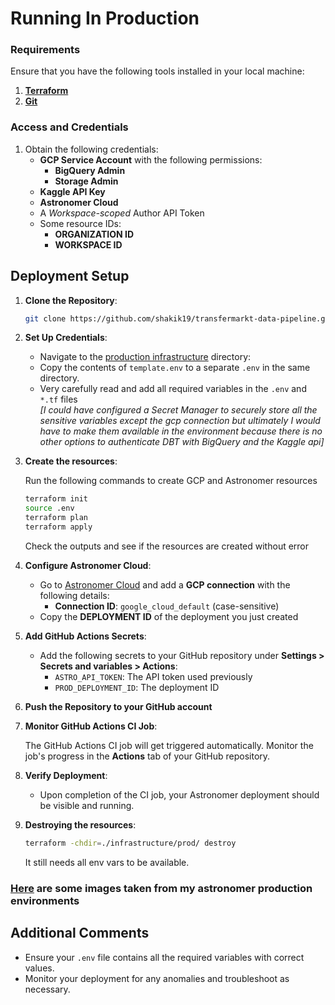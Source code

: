 # Running In Production

### Requirements
Ensure that you have the following tools installed in your local machine:
1. **[Terraform](https://developer.hashicorp.com/terraform/tutorials/aws-get-started/install-cli)**
2. **[Git](https://git-scm.com/book/en/v2/Getting-Started-Installing-Git)**
<!-- 3. **[GitHub CLI (`gh`)](https://cli.github.com/manual/installation)** -->

### Access and Credentials
1. Obtain the following credentials:
    - **GCP Service Account** with the following permissions:
        - **BigQuery Admin**
        - **Storage Admin**
    - **Kaggle API Key**
    - **Astronomer Cloud**
    - A *Workspace-scoped* Author API Token
    - Some resource IDs:
        - **ORGANIZATION ID**
        - **WORKSPACE ID**

## Deployment Setup

1. **Clone the Repository**:
      ```sh
      git clone https://github.com/shakik19/transfermarkt-data-pipeline.git
      ```

2. **Set Up Credentials**:
   - Navigate to the [production infrastructure](../infrastructure/prod/) directory:
   - Copy the contents of `template.env` to a separate `.env` in the same directory.
   - Very carefully read and add all required variables in the `.env` and `*.tf` files  
   *[I could have configured a Secret Manager to securely store all the sensitive variables except the gcp connection but ultimately I would have to make them available in the environment because there is no other options to authenticate DBT with BigQuery and the Kaggle api]*

3. **Create the resources**:
  
    Run the following commands to create GCP and Astronomer resources
    ```bash
    terraform init
    source .env
    terraform plan
    terraform apply
    ```
    Check the outputs and see if the resources are created without error 

4. **Configure Astronomer Cloud**:
    - Go to [Astronomer Cloud](https://cloud.astronomer.io) and add a **GCP connection** with the following details:
      - **Connection ID**: `google_cloud_default` (case-sensitive)
    - Copy the **DEPLOYMENT ID** of the deployment you just created
5. **Add GitHub Actions Secrets**:
    - Add the following secrets to your GitHub repository under **Settings > Secrets and variables > Actions**:
      - `ASTRO_API_TOKEN`: The API token used previously
      - `PROD_DEPLOYMENT_ID`: The deployment ID

6. **Push the Repository to your GitHub account**

7. **Monitor GitHub Actions CI Job**:
 
    The GitHub Actions CI job will get triggered automatically. Monitor the job's progress in the **Actions** tab of your GitHub repository.

8. **Verify Deployment**:
    - Upon completion of the CI job, your Astronomer deployment should be visible and running.

9.  **Destroying the resources**:
      ```bash
      terraform -chdir=./infrastructure/prod/ destroy
      ```
      It still needs all env vars to be available.

### [Here](../assets/airflow/) are some images taken from my astronomer production environments 

## Additional Comments
- Ensure your `.env` file contains all the required variables with correct values.
- Monitor your deployment for any anomalies and troubleshoot as necessary.